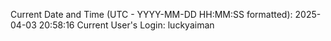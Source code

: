 Current Date and Time (UTC - YYYY-MM-DD HH:MM:SS formatted): 2025-04-03 20:58:16
Current User's Login: luckyaiman
